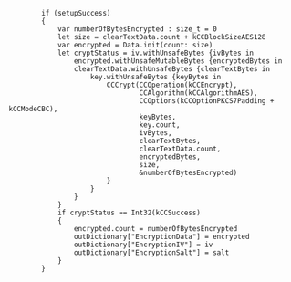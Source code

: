             if (setupSuccess)
            {
                var numberOfBytesEncrypted : size_t = 0
                let size = clearTextData.count + kCCBlockSizeAES128
                var encrypted = Data.init(count: size)
                let cryptStatus = iv.withUnsafeBytes {ivBytes in
                    encrypted.withUnsafeMutableBytes {encryptedBytes in
                    clearTextData.withUnsafeBytes {clearTextBytes in
                        key.withUnsafeBytes {keyBytes in
                            CCCrypt(CCOperation(kCCEncrypt),
                                    CCAlgorithm(kCCAlgorithmAES),
                                    CCOptions(kCCOptionPKCS7Padding + kCCModeCBC),
                                    keyBytes,
                                    key.count,
                                    ivBytes,
                                    clearTextBytes,
                                    clearTextData.count,
                                    encryptedBytes,
                                    size,
                                    &numberOfBytesEncrypted)
                            }
                        }
                    }
                }
                if cryptStatus == Int32(kCCSuccess)
                {
                    encrypted.count = numberOfBytesEncrypted
                    outDictionary["EncryptionData"] = encrypted
                    outDictionary["EncryptionIV"] = iv
                    outDictionary["EncryptionSalt"] = salt
                }
            }